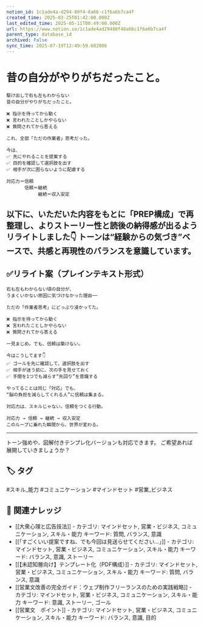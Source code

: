 ```yaml
---
notion_id: 1c1ade4a-d294-80f4-8a66-c1f6a6b7ca4f
created_time: 2025-03-25T01:42:00.000Z
last_edited_time: 2025-05-11T00:49:00.000Z
url: https://www.notion.so/1c1ade4ad29480f48a66c1f6a6b7ca4f
parent_type: database_id
archived: False
sync_time: 2025-07-19T12:49:59.682806
---
```


# 昔の自分がやりがちだったこと。

```plain text
駆け出しで右も左もわからない
昔の自分がやりがちだったこと。

❌ 指示を待ってから動く
❌ 言われたことしかやらない
❌ 質問されてから答える

これ、全部「ただの作業者」思考だった。

今は、
✅ 先にやれることを提案する
✅ 目的を確認して選択肢を出す
✅ 相手が次に困らないように配慮する

対応力＝信頼
　　　　信頼＝継続
　　　　　　　継続＝収入安定
```
以下に、いただいた内容をもとに「PREP構成」で再整理し、よりストーリー性と読後の納得感が出るようリライトしました👇
トーンは“経験からの気づき”ベースで、共感と再現性のバランスを意識しています。
---
## ✅リライト案（プレインテキスト形式）
```plain text
右も左もわからない頃の自分が、
うまくいかない原因に気づけなかった理由──

ただの「作業者思考」にどっぷり浸かってた。

❌ 指示を待ってから動く
❌ 言われたことしかやらない
❌ 質問されてから答える

一見まじめ。でも、信頼は築けない。

今はこうしてます👇
✅ ゴールを先に確認して、選択肢を出す
✅ 相手が迷う前に、次の手を見せておく
✅ 手間を1つでも減らす“先回り”を意識する

やってることは同じ「対応」でも、
“脳の負担を減らしてくれる人”に信頼は集まる。

対応力は、スキルじゃない。信頼をつくる行動。

対応力 → 信頼 → 継続 → 収入安定
このループに乗れた瞬間から、世界が変わる。

```
---
トーン強めや、図解付きテンプレ化バージョンも対応できます。
ご希望あれば展開していきましょうか？

## 🏷️ タグ
#スキル_能力 #コミュニケーション #マインドセット #営業_ビジネス

## 🔗 関連ナレッジ
- [[大衆心理と広告技法]] - カテゴリ: マインドセット, 営業・ビジネス, コミュニケーション, スキル・能力 キーワード: 質問, バランス, 意識
- [[「すごくいい提案ですね、でも今回は見送らせてください…」]] - カテゴリ: マインドセット, 営業・ビジネス, コミュニケーション, スキル・能力 キーワード: バランス, 意識, ストーリー
- [[【未認知層向け】テンプレート化（PDF構成）]] - カテゴリ: マインドセット, 営業・ビジネス, コミュニケーション, スキル・能力 キーワード: 質問, バランス, 意識
- [[営業文改善の完全ガイド：ウェブ制作フリーランスのための実践戦略]] - カテゴリ: マインドセット, 営業・ビジネス, コミュニケーション, スキル・能力 キーワード: 意識, ストーリー, ゴール
- [[営業文　ポイント]] - カテゴリ: マインドセット, 営業・ビジネス, コミュニケーション, スキル・能力 キーワード: バランス, 意識, 目的
